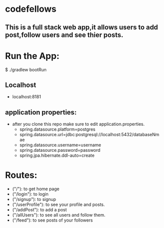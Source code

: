 # codefellows

## This is a full stack web app,it allows users to add post,follow users and see thier posts.

# Run the App:
$ ./gradlew bootRun

## Localhost
* localhost:8181

## application properties:
- after you clone this repo make sure to edit application.properties.
  * spring.datasource.platform=postgres
  * spring.datasource.url=jdbc:postgresql://localhost:5432/databaseNmae
  * spring.datasource.username=username
  * spring.datasource.password=password
  * spring.jpa.hibernate.ddl-auto=create

# Routes:
- ("/"): to get home page
- ("/login"): to login
- ("/signup"): to signup
- ("/userProfile"): to see your profile and posts.
- ("/addPost"): to add a post
- ("/allUsers"): to see all users and follow them.
- ("/feed"): to see posts of your followers
